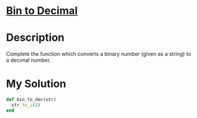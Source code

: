 # [Bin to Decimal](https://www.codewars.com/kata/57a5c31ce298a7e6b7000334)

# Description
Complete the function which converts a binary number (given as a string) to a decimal number.

# My Solution
```ruby
def bin_to_dec(str)
  str.to_i(2)
end
```
